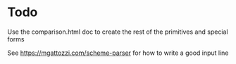 # Todo

Use the comparison.html doc to create the rest of the primitives and special forms

See https://mgattozzi.com/scheme-parser for how to write a good input line